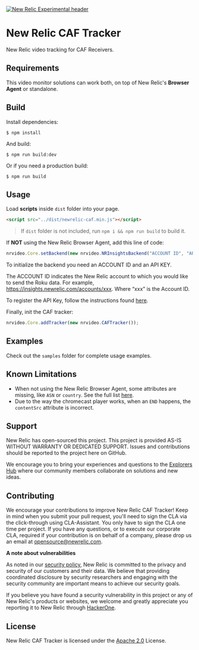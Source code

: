 [![New Relic Experimental header](https://github.com/newrelic/opensource-website/raw/master/src/images/categories/Experimental.png)](https://opensource.newrelic.com/oss-category/#new-relic-experimental)


# New Relic CAF Tracker

New Relic video tracking for CAF Receivers.

## Requirements

This video monitor solutions can work both, on top of New Relic's **Browser Agent** or standalone.

## Build

Install dependencies:

```
$ npm install
```

And build:

```
$ npm run build:dev
```

Or if you need a production build:

```
$ npm run build
```

## Usage

Load **scripts** inside `dist` folder into your page.

```html
<script src="../dist/newrelic-caf.min.js"></script>
```

> If `dist` folder is not included, run `npm i && npm run build` to build it.

If **NOT** using the New Relic Browser Agent, add this line of code:

```javascript
nrvideo.Core.setBackend(new nrvideo.NRInsightsBackend("ACCOUNT ID", "API KEY"));
```

To initialize the backend you need an ACCOUNT ID and an API KEY.

The ACCOUNT ID indicates the New Relic account to which you would like to send the Roku data. For example, https://insights.newrelic.com/accounts/xxx. Where “xxx” is the Account ID.

To register the API Key, follow the instructions found [here](https://docs.newrelic.com/docs/telemetry-data-platform/ingest-apis/introduction-event-api/).

Finally, init the CAF tracker:

```javascript
nrvideo.Core.addTracker(new nrvideo.CAFTracker());
```

## Examples

Check out the `samples` folder for complete usage examples.

## Known Limitations

- When not using the New Relic Browser Agent, some attributes are missing, like `ASN` or `country`. See the full list [here](https://docs.newrelic.com/attribute-dictionary/?attribute_name=&events_tids%5B%5D=8302&event=PageAction).
- Due to the way the chromecast player works, when an `END` happens, the `contentSrc` attribute is incorrect.

## Support

New Relic has open-sourced this project. This project is provided AS-IS WITHOUT WARRANTY OR DEDICATED SUPPORT. Issues and contributions should be reported to the project here on GitHub.

We encourage you to bring your experiences and questions to the [Explorers Hub](https://discuss.newrelic.com) where our community members collaborate on solutions and new ideas.

## Contributing

We encourage your contributions to improve New Relic CAF Tracker! Keep in mind when you submit your pull request, you'll need to sign the CLA via the click-through using CLA-Assistant. You only have to sign the CLA one time per project. If you have any questions, or to execute our corporate CLA, required if your contribution is on behalf of a company, please drop us an email at opensource@newrelic.com.

**A note about vulnerabilities**

As noted in our [security policy](../../security/policy), New Relic is committed to the privacy and security of our customers and their data. We believe that providing coordinated disclosure by security researchers and engaging with the security community are important means to achieve our security goals.

If you believe you have found a security vulnerability in this project or any of New Relic's products or websites, we welcome and greatly appreciate you reporting it to New Relic through [HackerOne](https://hackerone.com/newrelic).

## License

New Relic CAF Tracker is licensed under the [Apache 2.0](http://apache.org/licenses/LICENSE-2.0.txt) License.